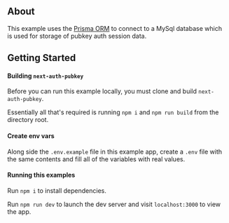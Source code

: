 ## About

This example uses the [Prisma ORM](https://www.prisma.io/) to connect to a MySql database which is used for storage of pubkey auth session data.

## Getting Started

#### Building `next-auth-pubkey`

Before you can run this example locally, you must clone and build `next-auth-pubkey`.

Essentially all that's required is running `npm i` and `npm run build` from the directory root.

#### Create env vars

Along side the `.env.example` file in this example app, create a `.env` file with the same contents and fill all of the variables with real values.

#### Running this examples

Run `npm i` to install dependencies.

Run `npm run dev` to launch the dev server and visit `localhost:3000` to view the app.
